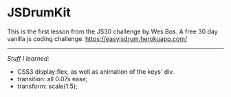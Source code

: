 # JSDrumKit

This is the first lesson from the JS30 challenge by Wes Bos.
A free 30 day vanilla js coding challenge.
https://easyjsdrum.herokuapp.com/

---

*Stuff I learned:*

- CSS3 display:flex, as well as animation of the keys' div.
- transition: all 0.07s ease;
- transform: scale(1.5);